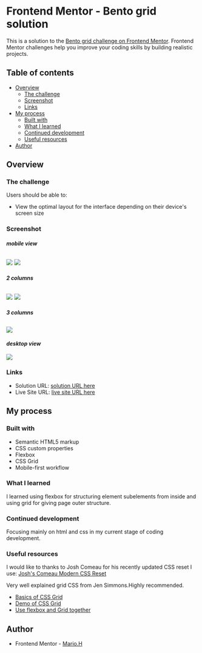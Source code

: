 # Frontend Mentor - Bento grid solution

This is a solution to the [Bento grid challenge on Frontend Mentor](https://www.frontendmentor.io/challenges/bento-grid-RMydElrlOj). Frontend Mentor challenges help you improve your coding skills by building realistic projects. 

## Table of contents

- [Overview](#overview)
  - [The challenge](#the-challenge)
  - [Screenshot](#screenshot)
  - [Links](#links)
- [My process](#my-process)
  - [Built with](#built-with)
  - [What I learned](#what-i-learned)
  - [Continued development](#continued-development)
  - [Useful resources](#useful-resources)
- [Author](#author)

## Overview

### The challenge

Users should be able to:

- View the optimal layout for the interface depending on their device's screen size

### Screenshot
#### *mobile view*
![](./screenshots/mobile-view_1.png)
![](./screenshots/mobile-view_2.png)
---
#### *2 columns*
![](./screenshots/bento-2_columns_01.png)
![](./screenshots/bento-2_columns_02.png)
---
#### *3 columns*
![](./screenshots/bento-3_columns.png)
---
#### *desktop view*
![](./screenshots/bento-desktop.png)

### Links

- Solution URL: [solution URL here](https://github.com/sportif7/Bento-grid.git)
- Live Site URL: [live site URL here](https://your-live-site-url.com)

## My process

### Built with

- Semantic HTML5 markup
- CSS custom properties
- Flexbox
- CSS Grid
- Mobile-first workflow

### What I learned
I learned using flexbox for structuring element subelements from inside and using grid for giving page outer structure.

### Continued development
Focusing mainly on html and css in my current stage of coding development.

### Useful resources
   I would like to thanks to Josh Comeau for his recently updated CSS reset I use:
   [Josh's Comeau Modern CSS Reset](https://www.joshwcomeau.com/css/custom-css-reset/)

   Very well explained grid CSS from Jen Simmons.Highly recommended.
- [Basics of CSS Grid](https://www.youtube.com/watch?v=FEnRpy9Xfes&t) 
- [Demo of CSS Grid](https://www.youtube.com/watch?v=qNtJ5p3h2A4) 
- [Use flexbox and Grid together](https://www.youtube.com/watch?v=dQHtT47eH0M&t)
  
 


## Author

- Frontend Mentor - [Mario.H](https://www.frontendmentor.io/profile/sportif7)


